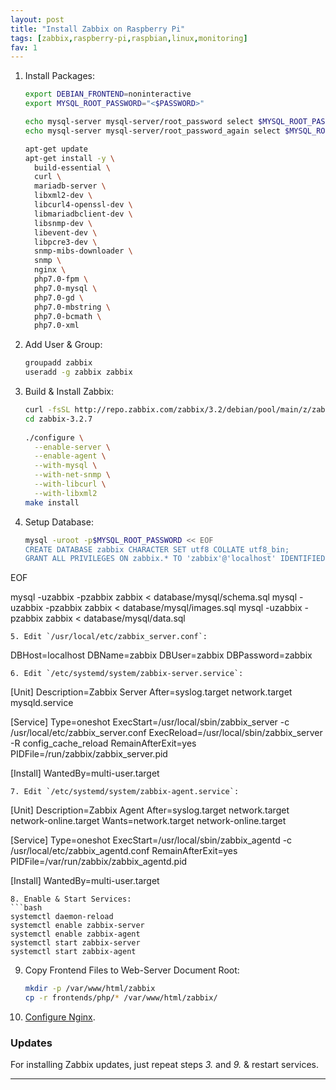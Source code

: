 ```yaml
---
layout: post
title: "Install Zabbix on Raspberry Pi"
tags: [zabbix,raspberry-pi,raspbian,linux,monitoring]
fav: 1
---
```


1. Install Packages:
   ```bash
   export DEBIAN_FRONTEND=noninteractive
   export MYSQL_ROOT_PASSWORD="<$PASSWORD>"

   echo mysql-server mysql-server/root_password select $MYSQL_ROOT_PASSWORD | debconf-set-selections
   echo mysql-server mysql-server/root_password_again select $MYSQL_ROOT_PASSWORD | debconf-set-selections

   apt-get update
   apt-get install -y \
     build-essential \
     curl \
     mariadb-server \
     libxml2-dev \
     libcurl4-openssl-dev \
     libmariadbclient-dev \
     libsnmp-dev \
     libevent-dev \
     libpcre3-dev \
     snmp-mibs-downloader \
     snmp \
     nginx \
     php7.0-fpm \
     php7.0-mysql \
     php7.0-gd \
     php7.0-mbstring \
     php7.0-bcmath \
     php7.0-xml
   ```
2. Add User & Group:
   ```bash
   groupadd zabbix
   useradd -g zabbix zabbix
   ```
3. Build & Install Zabbix:
   ```bash
   curl -fsSL http://repo.zabbix.com/zabbix/3.2/debian/pool/main/z/zabbix/zabbix_3.2.7.orig.tar.gz | tar zxvf -
   cd zabbix-3.2.7
 
   ./configure \
     --enable-server \
     --enable-agent \
     --with-mysql \
     --with-net-snmp \
     --with-libcurl \
     --with-libxml2
   make install
   ```
4. Setup Database:
   ```bash
   mysql -uroot -p$MYSQL_ROOT_PASSWORD << EOF
   CREATE DATABASE zabbix CHARACTER SET utf8 COLLATE utf8_bin;
   GRANT ALL PRIVILEGES ON zabbix.* TO 'zabbix'@'localhost' IDENTIFIED BY 'zabbix';
EOF
   
   mysql -uzabbix -pzabbix zabbix < database/mysql/schema.sql
   mysql -uzabbix -pzabbix zabbix < database/mysql/images.sql
   mysql -uzabbix -pzabbix zabbix < database/mysql/data.sql
   ```
5. Edit `/usr/local/etc/zabbix_server.conf`:
   ```
   DBHost=localhost
   DBName=zabbix
   DBUser=zabbix
   DBPassword=zabbix
   ```
6. Edit `/etc/systemd/system/zabbix-server.service`:
   ```
   [Unit]
   Description=Zabbix Server
   After=syslog.target network.target mysqld.service

   [Service]
   Type=oneshot
   ExecStart=/usr/local/sbin/zabbix_server -c /usr/local/etc/zabbix_server.conf
   ExecReload=/usr/local/sbin/zabbix_server -R config_cache_reload
   RemainAfterExit=yes
   PIDFile=/run/zabbix/zabbix_server.pid

   [Install]
   WantedBy=multi-user.target
   ```
7. Edit `/etc/systemd/system/zabbix-agent.service`:
   ```
   [Unit]
   Description=Zabbix Agent
   After=syslog.target network.target network-online.target
   Wants=network.target network-online.target

   [Service]
   Type=oneshot
   ExecStart=/usr/local/sbin/zabbix_agentd -c /usr/local/etc/zabbix_agentd.conf
   RemainAfterExit=yes
   PIDFile=/var/run/zabbix/zabbix_agentd.pid

   [Install]
   WantedBy=multi-user.target
   ```
8. Enable & Start Services:
   ```bash
   systemctl daemon-reload
   systemctl enable zabbix-server
   systemctl enable zabbix-agent
   systemctl start zabbix-server
   systemctl start zabbix-agent
   ```
9. Copy Frontend Files to Web-Server Document Root:
   ```bash
   mkdir -p /var/www/html/zabbix
   cp -r frontends/php/* /var/www/html/zabbix/
   ```
10. [Configure Nginx](/install-lemp-stack-ubuntu/).

### Updates
For installing Zabbix updates, just repeat steps *3.* and *9.* & restart services.

---
